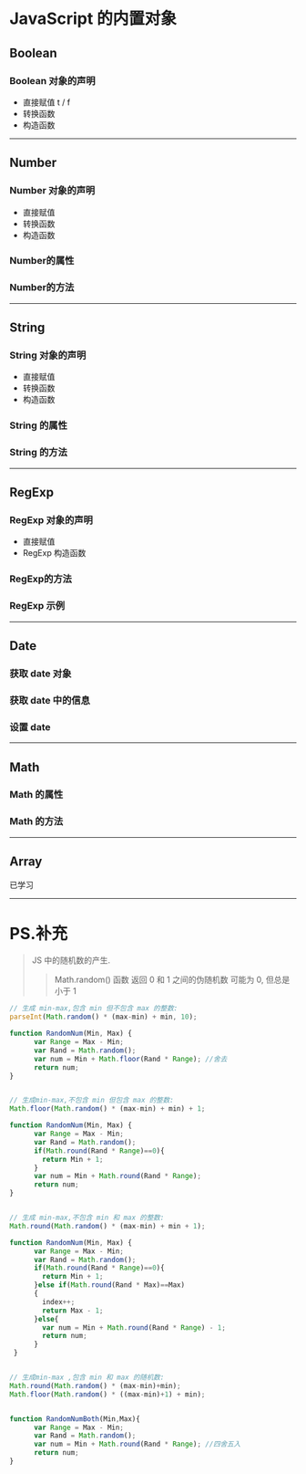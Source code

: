 # JavaScript 的内置对象

## Boolean

### Boolean 对象的声明
- 直接赋值  t / f
- 转换函数  
- 构造函数  

----

## Number

### Number 对象的声明
- 直接赋值
- 转换函数
- 构造函数

### Number的属性
### Number的方法

----

## String

### String 对象的声明
- 直接赋值
- 转换函数
- 构造函数

### String 的属性
### String 的方法

----

## RegExp

### RegExp 对象的声明
- 直接赋值
- RegExp 构造函数

### RegExp的方法

### RegExp 示例

----

## Date

### 获取 date 对象
### 获取 date 中的信息
### 设置 date

----

## Math

### Math 的属性
### Math 的方法

----

## Array

已学习

----

# PS.补充

> JS 中的随机数的产生.
> > Math.random() 函数 返回 0 和 1 之间的伪随机数
> > 可能为 0, 但总是小于 1

```javascript
// 生成 min-max,包含 min 但不包含 max 的整数:
parseInt(Math.random() * (max-min) + min, 10);

function RandomNum(Min, Max) {
      var Range = Max - Min;
      var Rand = Math.random();
      var num = Min + Math.floor(Rand * Range); //舍去
      return num;
}


// 生成min-max,不包含 min 但包含 max 的整数:
Math.floor(Math.random() * (max-min) + min) + 1;

function RandomNum(Min, Max) {
      var Range = Max - Min;
      var Rand = Math.random();
      if(Math.round(Rand * Range)==0){       
        return Min + 1;
      }
      var num = Min + Math.round(Rand * Range);
      return num;
}


// 生成 min-max,不包含 min 和 max 的整数:
Math.round(Math.random() * (max-min) + min + 1);

function RandomNum(Min, Max) {
      var Range = Max - Min;
      var Rand = Math.random();
      if(Math.round(Rand * Range)==0){
        return Min + 1;
      }else if(Math.round(Rand * Max)==Max)
      {
        index++;
        return Max - 1;
      }else{
        var num = Min + Math.round(Rand * Range) - 1;
        return num;
      }
 }


// 生成min-max ,包含 min 和 max 的随机数:
Math.round(Math.random() * (max-min)+min);
Math.floor(Math.random() * ((max-min)+1) + min);


function RandomNumBoth(Min,Max){
      var Range = Max - Min;
      var Rand = Math.random();
      var num = Min + Math.round(Rand * Range); //四舍五入
      return num;
}
```
